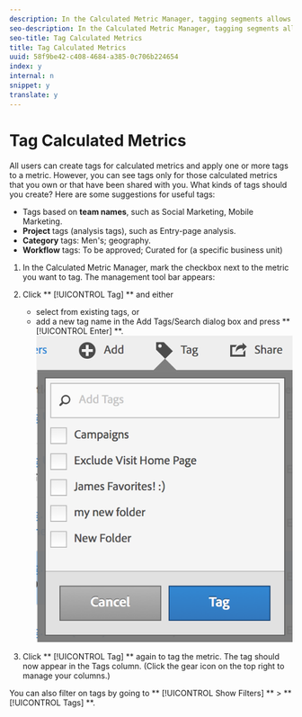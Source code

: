 ```yaml
---
description: In the Calculated Metric Manager, tagging segments allows you to organize them.
seo-description: In the Calculated Metric Manager, tagging segments allows you to organize them.
seo-title: Tag Calculated Metrics
title: Tag Calculated Metrics
uuid: 58f9be42-c408-4684-a385-0c706b224654
index: y
internal: n
snippet: y
translate: y
---
```


# Tag Calculated Metrics

All users can create tags for calculated metrics and apply one or more tags to a metric. However, you can see tags only for those calculated metrics that you own or that have been shared with you. What kinds of tags should you create? Here are some suggestions for useful tags: 
* Tags based on **team names**, such as Social Marketing, Mobile Marketing.
* **Project** tags (analysis tags), such as Entry-page analysis.
* **Category** tags: Men's; geography.
* **Workflow** tags: To be approved; Curated for (a specific business unit)


1. In the Calculated Metric Manager, mark the checkbox next to the metric you want to tag. The management tool bar appears:
1. Click ** [!UICONTROL  Tag] ** and either 
    * select from existing tags, or
    * add a new tag name in the Add Tags/Search dialog box and press ** [!UICONTROL  Enter] **. ![](../../assets/cm_add_tags.png) 


1. Click ** [!UICONTROL  Tag] ** again to tag the metric.
The tag should now appear in the Tags column. (Click the gear icon on the top right to manage your columns.) 

You can also filter on tags by going to ** [!UICONTROL  Show Filters] ** > ** [!UICONTROL  Tags] **. 
